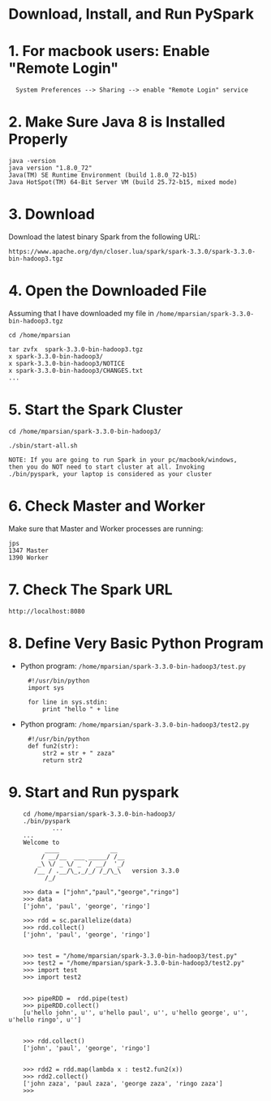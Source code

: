 # Download, Install, and Run PySpark

# 1. For macbook users: Enable "Remote Login"


      System Preferences --> Sharing --> enable "Remote Login" service



# 2. Make Sure Java 8 is Installed Properly

	java -version
	java version "1.8.0_72"
	Java(TM) SE Runtime Environment (build 1.8.0_72-b15)
	Java HotSpot(TM) 64-Bit Server VM (build 25.72-b15, mixed mode)


# 3. Download 

Download the latest binary Spark from the following URL:

	https://www.apache.org/dyn/closer.lua/spark/spark-3.3.0/spark-3.3.0-bin-hadoop3.tgz


# 4. Open the Downloaded File

Assuming that I have downloaded my file in 
`/home/mparsian/spark-3.3.0-bin-hadoop3.tgz`


	cd /home/mparsian

	tar zvfx  spark-3.3.0-bin-hadoop3.tgz
	x spark-3.3.0-bin-hadoop3/
	x spark-3.3.0-bin-hadoop3/NOTICE
	x spark-3.3.0-bin-hadoop3/CHANGES.txt
	...


# 5. Start the Spark Cluster

	cd /home/mparsian/spark-3.3.0-bin-hadoop3/

	./sbin/start-all.sh
	
	NOTE: If you are going to run Spark in your pc/macbook/windows, 
	then you do NOT need to start cluster at all. Invoking
	./bin/pyspark, your laptop is considered as your cluster 


# 6. Check Master and Worker

Make sure that Master and Worker processes are running:


	jps
	1347 Master
	1390 Worker


# 7. Check The Spark URL

	http://localhost:8080


# 8. Define Very Basic Python Program

* Python program: `/home/mparsian/spark-3.3.0-bin-hadoop3/test.py`

		#!/usr/bin/python
		import sys

		for line in sys.stdin:
			print "hello " + line
		

* Python program: `/home/mparsian/spark-3.3.0-bin-hadoop3/test2.py`	
	
		#!/usr/bin/python
		def fun2(str):
			str2 = str + " zaza"
			return str2


# 9. Start and Run pyspark

		cd /home/mparsian/spark-3.3.0-bin-hadoop3/
		./bin/pyspark
				...
		...
		Welcome to
			  ____              __
			 / __/__  ___ _____/ /__
			_\ \/ _ \/ _ `/ __/  '_/
		   /__ / .__/\_,_/_/ /_/\_\   version 3.3.0
			  /_/

		>>> data = ["john","paul","george","ringo"]
		>>> data
		['john', 'paul', 'george', 'ringo']

		>>> rdd = sc.parallelize(data)
		>>> rdd.collect()
		['john', 'paul', 'george', 'ringo']


		>>> test = "/home/mparsian/spark-3.3.0-bin-hadoop3/test.py"
		>>> test2 = "/home/mparsian/spark-3.3.0-bin-hadoop3/test2.py"
		>>> import test
		>>> import test2


		>>> pipeRDD =  rdd.pipe(test)
		>>> pipeRDD.collect()
		[u'hello john', u'', u'hello paul', u'', u'hello george', u'', u'hello ringo', u'']


		>>> rdd.collect()
		['john', 'paul', 'george', 'ringo']


		>>> rdd2 = rdd.map(lambda x : test2.fun2(x))
		>>> rdd2.collect()
		['john zaza', 'paul zaza', 'george zaza', 'ringo zaza']
		>>>

